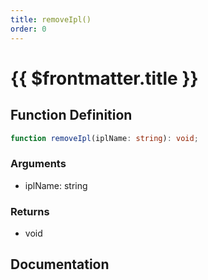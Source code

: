 ```yaml
---
title: removeIpl()
order: 0
---
```


# {{ $frontmatter.title }}

## Function Definition

```ts
function removeIpl(iplName: string): void;
```

### Arguments

* iplName: string

### Returns

* void

## Documentation

<!--@include: ./parts/removeIpl.md-->
